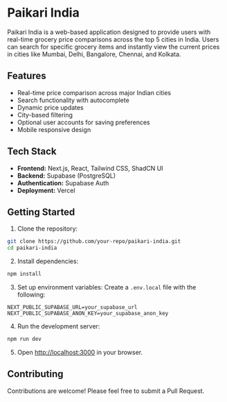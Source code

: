 # Paikari India

Paikari India is a web-based application designed to provide users with real-time grocery price comparisons across the top 5 cities in India. Users can search for specific grocery items and instantly view the current prices in cities like Mumbai, Delhi, Bangalore, Chennai, and Kolkata.

## Features

- Real-time price comparison across major Indian cities
- Search functionality with autocomplete
- Dynamic price updates
- City-based filtering
- Optional user accounts for saving preferences
- Mobile responsive design

## Tech Stack

- **Frontend:** Next.js, React, Tailwind CSS, ShadCN UI
- **Backend:** Supabase (PostgreSQL)
- **Authentication:** Supabase Auth
- **Deployment:** Vercel

## Getting Started

1. Clone the repository:
```bash
git clone https://github.com/your-repo/paikari-india.git
cd paikari-india
```

2. Install dependencies:
```bash
npm install
```

3. Set up environment variables:
Create a `.env.local` file with the following:
```
NEXT_PUBLIC_SUPABASE_URL=your_supabase_url
NEXT_PUBLIC_SUPABASE_ANON_KEY=your_supabase_anon_key
```

4. Run the development server:
```bash
npm run dev
```

5. Open [http://localhost:3000](http://localhost:3000) in your browser.

## Contributing

Contributions are welcome! Please feel free to submit a Pull Request.

